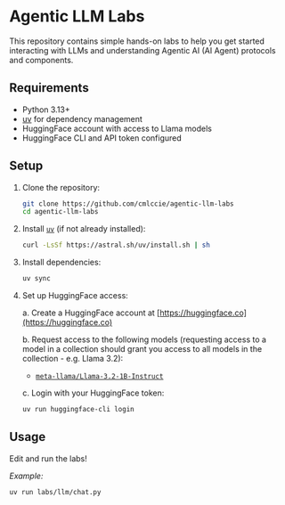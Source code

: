 # Agentic LLM Labs

This repository contains simple hands-on labs to help you get started interacting with LLMs and understanding Agentic AI (AI Agent) protocols and components.

## Requirements

- Python 3.13+
- [uv](https://github.com/astral-sh/uv) for dependency management
- HuggingFace account with access to Llama models
- HuggingFace CLI and API token configured

## Setup

1. Clone the repository:

   ```sh
   git clone https://github.com/cmlccie/agentic-llm-labs
   cd agentic-llm-labs
   ```

2. Install [`uv`](https://docs.astral.sh/uv/) (if not already installed):

   ```sh
   curl -LsSf https://astral.sh/uv/install.sh | sh
   ```

3. Install dependencies:

   ```sh
   uv sync
   ```

4. Set up HuggingFace access:

   a. Create a HuggingFace account at [https://huggingface.co](https://huggingface.co)

   b. Request access to the following models (requesting access to a model in a collection should grant you access to all models in the collection - e.g. Llama 3.2):

   - [`meta-llama/Llama-3.2-1B-Instruct`](https://huggingface.co/meta-llama/Llama-3.2-1B-Instruct)

   c. Login with your HuggingFace token:

   ```sh
   uv run huggingface-cli login
   ```

## Usage

Edit and run the labs!

_Example:_

```sh
uv run labs/llm/chat.py
```
